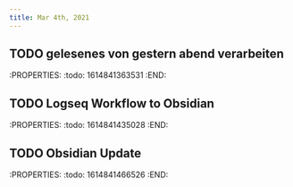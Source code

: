 ```yaml
---
title: Mar 4th, 2021
---
```


## TODO gelesenes von gestern abend verarbeiten
:PROPERTIES:
:todo: 1614841363531
:END:
## TODO Logseq Workflow to Obsidian
:PROPERTIES:
:todo: 1614841435028
:END:
## TODO Obsidian Update
:PROPERTIES:
:todo: 1614841466526
:END:
##
